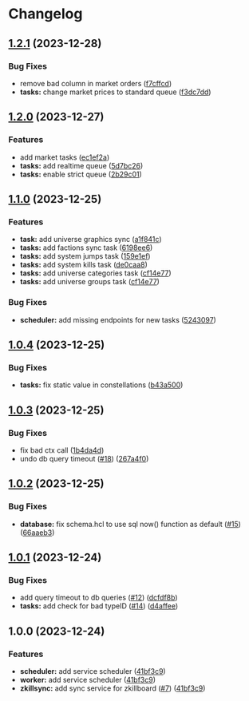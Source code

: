 # Changelog

## [1.2.1](https://github.com/buckbrady/evebot-tools-backend/compare/v1.2.0...v1.2.1) (2023-12-28)


### Bug Fixes

* remove bad column in market orders ([f7cffcd](https://github.com/buckbrady/evebot-tools-backend/commit/f7cffcddbc094961a155db7c12e886c4a22a9776))
* **tasks:** change market prices to standard queue ([f3dc7dd](https://github.com/buckbrady/evebot-tools-backend/commit/f3dc7dd8bca26e0f62ec617c2b72d788a1b51bdd))

## [1.2.0](https://github.com/buckbrady/evebot-tools-backend/compare/v1.1.0...v1.2.0) (2023-12-27)


### Features

* add market tasks ([ec1ef2a](https://github.com/buckbrady/evebot-tools-backend/commit/ec1ef2afaaa5b4f758e5957e8bf35035b2dbdff6))
* **tasks:** add realtime queue ([5d7bc26](https://github.com/buckbrady/evebot-tools-backend/commit/5d7bc2690f5f445359fc577617326a369848d82e))
* **tasks:** enable strict queue ([2b29c01](https://github.com/buckbrady/evebot-tools-backend/commit/2b29c0190d9db4bca9dd2cd9b0c78a7189e38432))

## [1.1.0](https://github.com/buckbrady/evebot-tools-backend/compare/v1.0.4...v1.1.0) (2023-12-25)


### Features

* **task:** add universe graphics sync ([a1f841c](https://github.com/buckbrady/evebot-tools-backend/commit/a1f841cb830cc5be102ca716db2290076f678374))
* **tasks:** add factions sync task ([6198ee6](https://github.com/buckbrady/evebot-tools-backend/commit/6198ee6d239e64a90a2a53b2831b699aa368918f))
* **tasks:** add system jumps task ([159e1ef](https://github.com/buckbrady/evebot-tools-backend/commit/159e1efb0f5beb34ec755d979d41b58ac82af78c))
* **tasks:** add system kills task ([de0caa8](https://github.com/buckbrady/evebot-tools-backend/commit/de0caa8a508cb5ac037dac533f8d21830c5c3758))
* **tasks:** add universe categories task ([cf14e77](https://github.com/buckbrady/evebot-tools-backend/commit/cf14e77196dc8404a5ba49ff39cde68a358ebbc1))
* **tasks:** add universe groups task ([cf14e77](https://github.com/buckbrady/evebot-tools-backend/commit/cf14e77196dc8404a5ba49ff39cde68a358ebbc1))


### Bug Fixes

* **scheduler:** add missing endpoints for new tasks ([5243097](https://github.com/buckbrady/evebot-tools-backend/commit/52430973f9d79edc7ea99f62290c0911f238c241))

## [1.0.4](https://github.com/buckbrady/evebot-tools-backend/compare/v1.0.3...v1.0.4) (2023-12-25)


### Bug Fixes

* **tasks:** fix static value in constellations ([b43a500](https://github.com/buckbrady/evebot-tools-backend/commit/b43a500d987acabbf8ca56f15c35d2d0bab78d04))

## [1.0.3](https://github.com/buckbrady/evebot-tools-backend/compare/v1.0.2...v1.0.3) (2023-12-25)


### Bug Fixes

* fix bad ctx call ([1b4da4d](https://github.com/buckbrady/evebot-tools-backend/commit/1b4da4d797eb0644facc8c657ca2c2dd6e438ca2))
* undo db query timeout ([#18](https://github.com/buckbrady/evebot-tools-backend/issues/18)) ([267a4f0](https://github.com/buckbrady/evebot-tools-backend/commit/267a4f0a975508f549fbf1bdeca2a606739c0dd3))

## [1.0.2](https://github.com/buckbrady/evebot-tools-backend/compare/v1.0.1...v1.0.2) (2023-12-25)


### Bug Fixes

* **database:** fix schema.hcl to use sql now() function as default ([#15](https://github.com/buckbrady/evebot-tools-backend/issues/15)) ([66aaeb3](https://github.com/buckbrady/evebot-tools-backend/commit/66aaeb35cf0a5def79bdef2e3b5a74bdac4e1c30))

## [1.0.1](https://github.com/buckbrady/evebot-tools-backend/compare/v1.0.0...v1.0.1) (2023-12-24)


### Bug Fixes

* add query timeout to db queries ([#12](https://github.com/buckbrady/evebot-tools-backend/issues/12)) ([dcfdf8b](https://github.com/buckbrady/evebot-tools-backend/commit/dcfdf8b0b17925b905214c08917b2a76bbb1500c))
* **tasks:** add check for bad typeID ([#14](https://github.com/buckbrady/evebot-tools-backend/issues/14)) ([d4affee](https://github.com/buckbrady/evebot-tools-backend/commit/d4affeeeef07a34bc4c8f4699a60e5c96833863b))

## 1.0.0 (2023-12-24)


### Features

* **scheduler:** add service scheduler ([41bf3c9](https://github.com/buckbrady/evebot-tools-backend/commit/41bf3c978ee5b1eb6f11af45132903d73ac71705))
* **worker:** add service scheduler ([41bf3c9](https://github.com/buckbrady/evebot-tools-backend/commit/41bf3c978ee5b1eb6f11af45132903d73ac71705))
* **zkillsync:** add sync service for zkillboard ([#7](https://github.com/buckbrady/evebot-tools-backend/issues/7)) ([41bf3c9](https://github.com/buckbrady/evebot-tools-backend/commit/41bf3c978ee5b1eb6f11af45132903d73ac71705))
